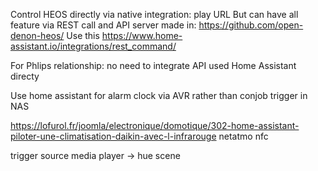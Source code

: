 Control HEOS directly via native integration: play URL
But can have all feature via REST call and API server made in: https://github.com/open-denon-heos/
Use this https://www.home-assistant.io/integrations/rest_command/

For Phlips relationship: no need to integrate API used Home Assistant directy
<!-- https://github.com/open-denon-heos/discovery/tree/main/heos_docker_initial_project#improvement -->

Use home assistant for alarm clock via AVR rather than conjob trigger in NAS

https://lofurol.fr/joomla/electronique/domotique/302-home-assistant-piloter-une-climatisation-daikin-avec-l-infrarouge
netatmo
nfc

trigger source media player -> hue scene
